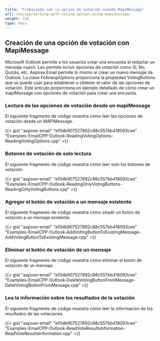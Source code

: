 ```yaml
---
title: "Trabajando con la opción de votación usando MapiMessage"
url: /es/cpp/working-with-voting-option-using-mapimessage/
weight: 120
type: docs
---
```


## **Creación de una opción de votación con MapiMessage**
Microsoft Outlook permite a los usuarios crear una encuesta al redactar un mensaje nuevo. Les permite incluir opciones de votación como Sí, No, Quizás, etc. Aspose.Email permite lo mismo al crear un nuevo mensaje de Outlook. La clase FollowupOptions proporciona la propiedad VotingButtons que se puede usar para establecer u obtener el valor de las opciones de votación. Este artículo proporciona un ejemplo detallado de cómo crear un mapiMessage con opciones de votación para crear una encuesta.
### **Lectura de las opciones de votación desde un mapiMessage**
El siguiente fragmento de código muestra cómo leer las opciones de votación desde un MAPIMessage.



{{< gist "aspose-email" "ef0db907527892c88c557bb418093cee" "Examples-EmailCPP-Outlook-ReadingVotingOptions-ReadingVotingOptions.cpp" >}}
### **Botones de votación de solo lectura**
El siguiente fragmento de código muestra cómo leer solo los botones de votación.

{{< gist "aspose-email" "ef0db907527892c88c557bb418093cee" "Examples-EmailCPP-Outlook-ReadingOnlyVotingButtons-ReadingOnlyVotingButtons.cpp" >}}
### **Agregar el botón de votación a un mensaje existente**
El siguiente fragmento de código muestra cómo añadir un botón de votación a un mensaje existente.

{{< gist "aspose-email" "ef0db907527892c88c557bb418093cee" "Examples-EmailCPP-Outlook-AddVotingButtonToExistingMessage-AddVotingButtonToExistingMessage.cpp" >}}
### **Eliminar el botón de votación de un mensaje**
El siguiente fragmento de código muestra cómo eliminar el botón de votación de un mensaje.

{{< gist "aspose-email" "ef0db907527892c88c557bb418093cee" "Examples-EmailCPP-Outlook-DeleteVotingButtonFromMessage-DeletVotingButtonFromMessage.cpp" >}}
### **Lea la información sobre los resultados de la votación**
El siguiente fragmento de código muestra cómo leer la información de los resultados de las votaciones.

{{< gist "aspose-email" "ef0db907527892c88c557bb418093cee" "Examples-EmailCPP-Outlook-ReadVoteResultsInformation-ReadVoteResultsInformation.cpp" >}}
